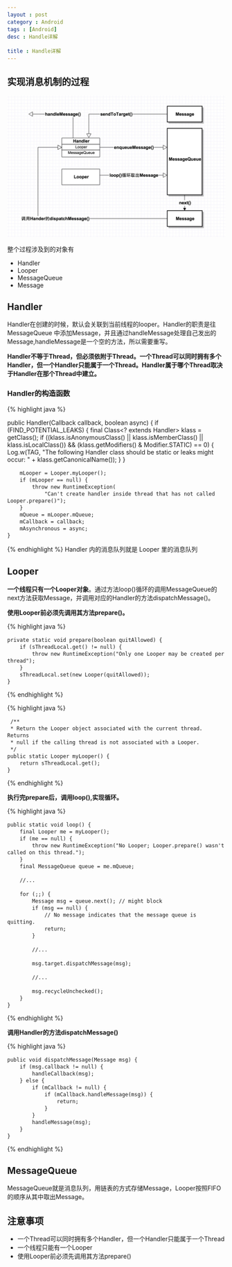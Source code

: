```yaml
---
layout : post 
category : Android
tags : [Android]
desc : Handle详解

title : Handle详解
---
```


## 实现消息机制的过程
![image](/content/handler.png)

整个过程涉及到的对象有

* Handler
* Looper
* MessageQueue
* Message

## Handler
Handler在创建的时候，默认会关联到当前线程的looper。Handler的职责是往MessageQueue 中添加Message，并且通过handleMessage处理自己发出的Message,handleMessage是一个空的方法，所以需要重写。

**Handler不等于Thread，但必须依附于Thread。一个Thread可以同时拥有多个Handler，但一个Handler只能属于一个Thread。Handler属于哪个Thread取决于Handler在那个Thread中建立。**

### Handler的构造函数
{% highlight java %} 

 public Handler(Callback callback, boolean async) {
        if (FIND_POTENTIAL_LEAKS) {
            final Class<? extends Handler> klass = getClass();
            if ((klass.isAnonymousClass() || klass.isMemberClass() || klass.isLocalClass()) &&
                    (klass.getModifiers() & Modifier.STATIC) == 0) {
                Log.w(TAG, "The following Handler class should be static or leaks might occur: " +
                    klass.getCanonicalName());
            }
        }

        mLooper = Looper.myLooper();
        if (mLooper == null) {
            throw new RuntimeException(
                "Can't create handler inside thread that has not called Looper.prepare()");
        }
        mQueue = mLooper.mQueue;
        mCallback = callback;
        mAsynchronous = async;
    }

{% endhighlight %}
Handler 内的消息队列就是 Looper 里的消息队列

## Looper
**一个线程只有一个Looper对象**。通过方法loop()循环的调用MessageQueue的next方法获取Message，并调用对应的Handler的方法dispatchMessage()。

**使用Looper前必须先调用其方法prepare()。**

{% highlight java %} 

    private static void prepare(boolean quitAllowed) {
        if (sThreadLocal.get() != null) {
            throw new RuntimeException("Only one Looper may be created per thread");
        }
        sThreadLocal.set(new Looper(quitAllowed));
    }
    
{% endhighlight %}

{% highlight java %} 
	
	 /**
     * Return the Looper object associated with the current thread.  Returns
     * null if the calling thread is not associated with a Looper.
     */
    public static Looper myLooper() {
        return sThreadLocal.get();
    }
	
{% endhighlight %}

**执行完prepare后，调用loop(),实现循环。**

{% highlight java %} 

    public static void loop() {
        final Looper me = myLooper();
        if (me == null) {
            throw new RuntimeException("No Looper; Looper.prepare() wasn't called on this thread.");
        }
        final MessageQueue queue = me.mQueue;
        
        //...

        for (;;) {
            Message msg = queue.next(); // might block
            if (msg == null) {
                // No message indicates that the message queue is quitting.
                return;
            }
            
            //...
            
            msg.target.dispatchMessage(msg);
            
            //...
            
            msg.recycleUnchecked();
        }
    }
    
{% endhighlight %}

**调用Handler的方法dispatchMessage()**

{% highlight java %} 
	
    public void dispatchMessage(Message msg) {
        if (msg.callback != null) {
            handleCallback(msg);
        } else {
            if (mCallback != null) {
                if (mCallback.handleMessage(msg)) {
                    return;
                }
            }
            handleMessage(msg);
        }
    }
	
{% endhighlight %}

## MessageQueue
MessageQueue就是消息队列，用链表的方式存储Message，Looper按照FIFO的顺序从其中取出Message。

## 注意事项
 * 一个Thread可以同时拥有多个Handler，但一个Handler只能属于一个Thread
 * 一个线程只能有一个Looper
 * 使用Looper前必须先调用其方法prepare()